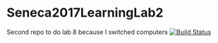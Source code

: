# Seneca2017LearningLab2
Second repo to do lab 8 because I switched computers
[![Build Status](https://travis-ci.org/cgsingh/Seneca2017LearningLab2.svg?branch=master)](https://travis-ci.org/cgsingh/Seneca2017LearningLab2)
